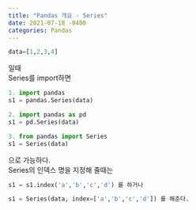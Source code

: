 ```yaml
---
title: "Pandas 개요 - Series"
date: 2021-07-18 -0400
categories: Pandas
---
```

```python
data=[1,2,3,4]
```
일때  
Series를 import하면  
```python
1. import pandas
s1 = pandas.Series(data)
```
```python
2. import pandas as pd
s1 = pd.Series(data)
```
```python
3. from pandas import Series
s1 = Series(data)
```
으로 가능하다.  
Series의 인덱스 명을 지정해 줄때는
```python
s1 = s1.index('a','b','c','d') 를 하거나  
```
```python
s1 = Series(data, index=['a','b','c','d']) 를 해준다.
```
